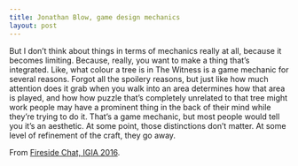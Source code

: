 ```yaml
---
title: Jonathan Blow, game design mechanics
layout: post
---
```

But I don’t think about things in terms of mechanics really at all, because it becomes limiting. Because, really, you want to make a thing that’s integrated. Like, what colour a tree is in The Witness is a game mechanic for several reasons. Forgot all the spoilery reasons, but just like how much attention does it grab when you walk into an area determines how that area is played, and how how puzzle that’s completely unrelated to that tree might work people may have a prominent thing in the back of their mind while they’re trying to do it. That’s a game mechanic, but most people would tell you it’s an aesthetic. At some point, those distinctions don’t matter. At some level of refinement of the craft, they go away.

From [Fireside Chat, IGIA 2016](https://www.youtube.com/watch?v=z9c915x7x8I).
